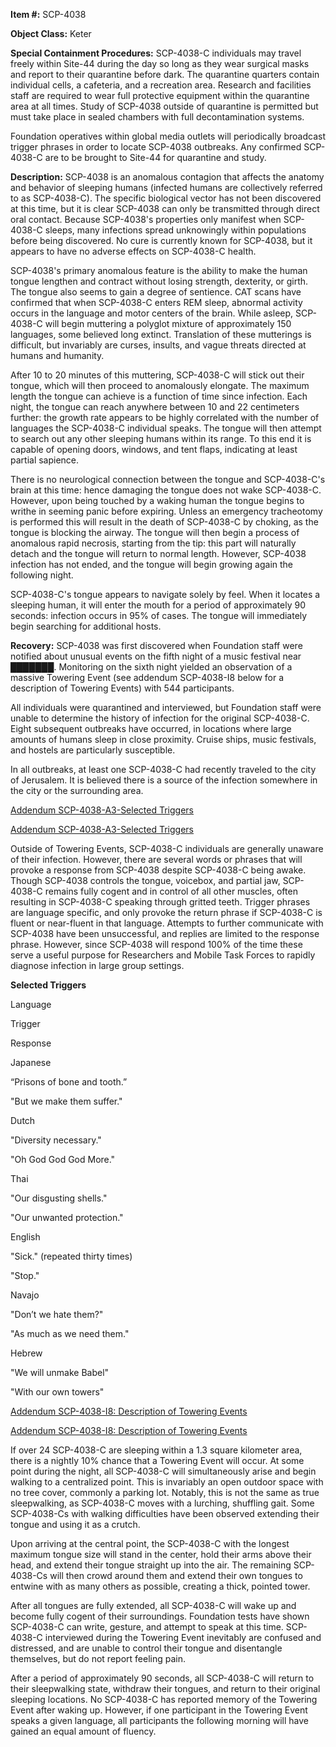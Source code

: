 **Item #:** SCP-4038

**Object Class:** Keter

**Special Containment Procedures:** SCP-4038-C individuals may travel freely within Site-44 during the day so long as they wear surgical masks and report to their quarantine before dark. The quarantine quarters contain individual cells, a cafeteria, and a recreation area. Research and facilities staff are required to wear full protective equipment within the quarantine area at all times. Study of SCP-4038 outside of quarantine is permitted but must take place in sealed chambers with full decontamination systems.

Foundation operatives within global media outlets will periodically broadcast trigger phrases in order to locate SCP-4038 outbreaks. Any confirmed SCP-4038-C are to be brought to Site-44 for quarantine and study.

**Description:** SCP-4038 is an anomalous contagion that affects the anatomy and behavior of sleeping humans (infected humans are collectively referred to as SCP-4038-C). The specific biological vector has not been discovered at this time, but it is clear SCP-4038 can only be transmitted through direct oral contact. Because SCP-4038's properties only manifest when SCP-4038-C sleeps, many infections spread unknowingly within populations before being discovered. No cure is currently known for SCP-4038, but it appears to have no adverse effects on SCP-4038-C health.

SCP-4038's primary anomalous feature is the ability to make the human tongue lengthen and contract without losing strength, dexterity, or girth. The tongue also seems to gain a degree of sentience. CAT scans have confirmed that when SCP-4038-C enters REM sleep, abnormal activity occurs in the language and motor centers of the brain. While asleep, SCP-4038-C will begin muttering a polyglot mixture of approximately 150 languages, some believed long extinct. Translation of these mutterings is difficult, but invariably are curses, insults, and vague threats directed at humans and humanity.

After 10 to 20 minutes of this muttering, SCP-4038-C will stick out their tongue, which will then proceed to anomalously elongate. The maximum length the tongue can achieve is a function of time since infection. Each night, the tongue can reach anywhere between 10 and 22 centimeters further: the growth rate appears to be highly correlated with the number of languages the SCP-4038-C individual speaks. The tongue will then attempt to search out any other sleeping humans within its range. To this end it is capable of opening doors, windows, and tent flaps, indicating at least partial sapience.

There is no neurological connection between the tongue and SCP-4038-C's brain at this time: hence damaging the tongue does not wake SCP-4038-C. However, upon being touched by a waking human the tongue begins to writhe in seeming panic before expiring. Unless an emergency tracheotomy is performed this will result in the death of SCP-4038-C by choking, as the tongue is blocking the airway. The tongue will then begin a process of anomalous rapid necrosis, starting from the tip: this part will naturally detach and the tongue will return to normal length. However, SCP-4038 infection has not ended, and the tongue will begin growing again the following night.

SCP-4038-C's tongue appears to navigate solely by feel. When it locates a sleeping human, it will enter the mouth for a period of approximately 90 seconds: infection occurs in 95% of cases. The tongue will immediately begin searching for additional hosts.

**Recovery:** SCP-4038 was first discovered when Foundation staff were notified about unusual events on the fifth night of a music festival near ███████. Monitoring on the sixth night yielded an observation of a massive Towering Event (see addendum SCP-4038-I8 below for a description of Towering Events) with 544 participants.

All individuals were quarantined and interviewed, but Foundation staff were unable to determine the history of infection for the original SCP-4038-C. Eight subsequent outbreaks have occurred, in locations where large amounts of humans sleep in close proximity. Cruise ships, music festivals, and hostels are particularly susceptible.

In all outbreaks, at least one SCP-4038-C had recently traveled to the city of Jerusalem. It is believed there is a source of the infection somewhere in the city or the surrounding area.

[Addendum SCP-4038-A3-Selected Triggers](javascript:;)

[Addendum SCP-4038-A3-Selected Triggers](javascript:;)

Outside of Towering Events, SCP-4038-C individuals are generally unaware of their infection. However, there are several words or phrases that will provoke a response from SCP-4038 despite SCP-4038-C being awake. Though SCP-4038 controls the tongue, voicebox, and partial jaw, SCP-4038-C remains fully cogent and in control of all other muscles, often resulting in SCP-4038-C speaking through gritted teeth. Trigger phrases are language specific, and only provoke the return phrase if SCP-4038-C is fluent or near-fluent in that language. Attempts to further communicate with SCP-4038 have been unsuccessful, and replies are limited to the response phrase. However, since SCP-4038 will respond 100% of the time these serve a useful purpose for Researchers and Mobile Task Forces to rapidly diagnose infection in large group settings.

**Selected Triggers**  

Language

Trigger

Response

Japanese

“Prisons of bone and tooth.”

"But we make them suffer."

Dutch

"Diversity necessary."

"Oh God God God More."

Thai

"Our disgusting shells."

"Our unwanted protection."

English

"Sick." (repeated thirty times)

"Stop."

Navajo

"Don’t we hate them?"

"As much as we need them."

Hebrew

"We will unmake Babel"

"With our own towers"

[Addendum SCP-4038-I8: Description of Towering Events](javascript:;)

[Addendum SCP-4038-I8: Description of Towering Events](javascript:;)

If over 24 SCP-4038-C are sleeping within a 1.3 square kilometer area, there is a nightly 10% chance that a Towering Event will occur. At some point during the night, all SCP-4038-C will simultaneously arise and begin walking to a centralized point. This is invariably an open outdoor space with no tree cover, commonly a parking lot. Notably, this is not the same as true sleepwalking, as SCP-4038-C moves with a lurching, shuffling gait. Some SCP-4038-Cs with walking difficulties have been observed extending their tongue and using it as a crutch.

Upon arriving at the central point, the SCP-4038-C with the longest maximum tongue size will stand in the center, hold their arms above their head, and extend their tongue straight up into the air. The remaining SCP-4038-Cs will then crowd around them and extend their own tongues to entwine with as many others as possible, creating a thick, pointed tower.

After all tongues are fully extended, all SCP-4038-C will wake up and become fully cogent of their surroundings. Foundation tests have shown SCP-4038-C can write, gesture, and attempt to speak at this time. SCP-4038-C interviewed during the Towering Event inevitably are confused and distressed, and are unable to control their tongue and disentangle themselves, but do not report feeling pain.

After a period of approximately 90 seconds, all SCP-4038-C will return to their sleepwalking state, withdraw their tongues, and return to their original sleeping locations. No SCP-4038-C has reported memory of the Towering Event after waking up. However, if one participant in the Towering Event speaks a given language, all participants the following morning will have gained an equal amount of fluency.